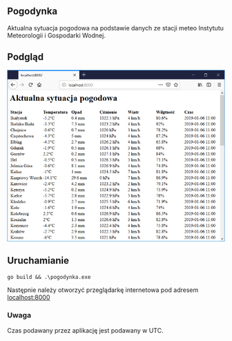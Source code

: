 ## Pogodynka
Aktualna sytuacja pogodowa na podstawie danych ze stacji meteo Instytutu Meteorologii i Gospodarki Wodnej.

## Podgląd
![podglad](preview.png)

## Uruchamianie
```
go build && .\pogodynka.exe
```
Następnie należy otworzyć przeglądarkę internetowa pod adresem [localhost:8000](localhost:8000)

### Uwaga
Czas podawany przez aplikację jest podawany w UTC.
